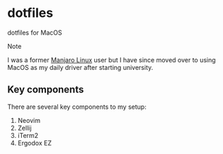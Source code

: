 # dotfiles

dotfiles for MacOS

> [!NOTE]
> I was a former [Manjaro Linux](https://manjaro.org/) user but I have since
> moved over to using MacOS as my daily driver after starting university.

## Key components

There are several key components to my setup:

1. Neovim
2. Zellij
3. iTerm2
4. Ergodox EZ
